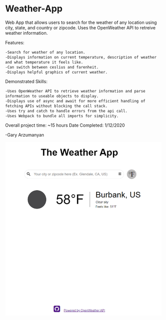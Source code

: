 # Weather-App

Web App that allows users to search for the weather of any location using city, state, and country or zipcode. Uses the OpenWeather API to retreive weather information.

Features:

    -Search for weather of any location.
    -Displays information on current temperature, description of weather and what temperature it feels like.
    -Can switch between ceslius and farenheit.
    -Displays helpful graphics of current weather.

Demonstrated Skills:

    -Uses OpenWeather API to retrieve weather information and parse information to useable objects to display.
    -Displays use of async and await for more efficient handling of fetching APIs without blocking the call stack.
    -Uses try and catch to handle errors from the api call.
    -Uses Webpack to bundle all imports for simplicity.

Overall project time: ~15 hours Date Completed: 1/12/2020

-Gary Arzumanyan

![Sample Screenshot](Sample.PNG)
